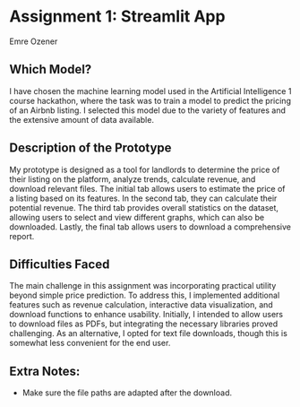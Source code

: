 # Assignment 1: Streamlit App
Emre Ozener


## Which Model?
I have chosen the machine learning model used in the Artificial Intelligence 1 course hackathon, where the task was to train a model to predict the pricing of an Airbnb listing. I selected this model due to the variety of features and the extensive amount of data available.

## Description of the Prototype
My prototype is designed as a tool for landlords to determine the price of their listing on the platform, analyze trends, calculate revenue, and download relevant files. The initial tab allows users to estimate the price of a listing based on its features. In the second tab, they can calculate their potential revenue. The third tab provides overall statistics on the dataset, allowing users to select and view different graphs, which can also be downloaded. Lastly, the final tab allows users to download a comprehensive report.

## Difficulties Faced
The main challenge in this assignment was incorporating practical utility beyond simple price prediction. To address this, I implemented additional features such as revenue calculation, interactive data visualization, and download functions to enhance usability. Initially, I intended to allow users to download files as PDFs, but integrating the necessary libraries proved challenging. As an alternative, I opted for text file downloads, though this is somewhat less convenient for the end user.

## Extra Notes:
- Make sure the file paths are adapted after the download.

